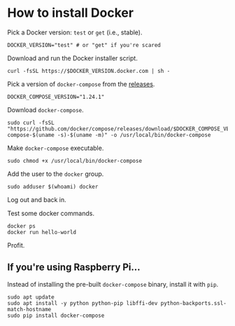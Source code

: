 # How to install Docker

Pick a Docker version: `test` or `get` (i.e., stable).
```
DOCKER_VERSION="test" # or "get" if you're scared
```

Download and run the Docker installer script.
```
curl -fsSL https://$DOCKER_VERSION.docker.com | sh -
```

Pick a version of `docker-compose` from the [releases](https://github.com/docker/compose/releases).
```
DOCKER_COMPOSE_VERSION="1.24.1"
```

Download `docker-compose`.
```
sudo curl -fsSL "https://github.com/docker/compose/releases/download/$DOCKER_COMPOSE_VERSION/docker-compose-$(uname -s)-$(uname -m)" -o /usr/local/bin/docker-compose
```

Make `docker-compose` executable.
```
sudo chmod +x /usr/local/bin/docker-compose
```

Add the user to the `docker` group.
```
sudo adduser $(whoami) docker
```

Log out and back in.

Test some docker commands.
```
docker ps
docker run hello-world
```

Profit.

## If you're using Raspberry Pi...
Instead of installing the pre-built `docker-compose` binary, install it with `pip`.
```
sudo apt update
sudo apt install -y python python-pip libffi-dev python-backports.ssl-match-hostname
sudo pip install docker-compose
```
